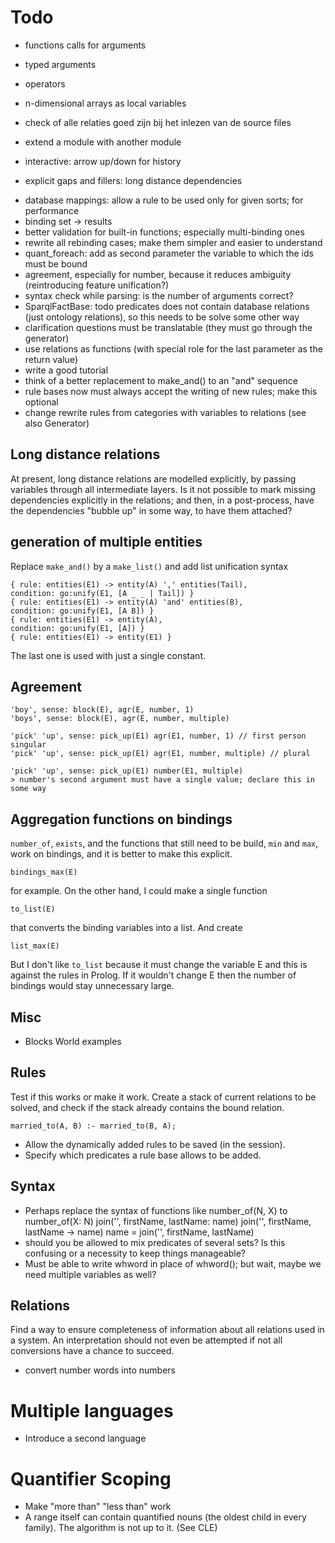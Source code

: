 # Todo

- functions calls for arguments
- typed arguments
- operators
- n-dimensional arrays as local variables

- check of alle relaties goed zijn bij het inlezen van de source files
- extend a module with another module
- interactive: arrow up/down for history

- explicit gaps and fillers: long distance dependencies

* database mappings: allow a rule to be used only for given sorts; for performance
* binding set -> results
* better validation for built-in functions; especially multi-binding ones
* rewrite all rebinding cases; make them simpler and easier to understand  
* quant_foreach: add as second parameter the variable to which the ids must be bound 
* agreement, especially for number, because it reduces ambiguity (reintroducing feature unification?)
* syntax check while parsing: is the number of arguments correct?
* SparqlFactBase: todo predicates does not contain database relations (just ontology relations), so this needs to be solve some other way
* clarification questions must be translatable (they must go through the generator)
* use relations as functions (with special role for the last parameter as the return value)
* write a good tutorial
* think of a better replacement to make_and() to an "and" sequence 
* rule bases now must always accept the writing of new rules; make this optional
* change rewrite rules from categories with variables to relations (see also Generator)

## Long distance relations

At present, long distance relations are modelled explicitly, by passing variables through all intermediate layers. 
Is it not possible to mark missing dependencies explicitly in the relations; and then, in a post-process, have the dependencies "bubble up" in some way, to have them attached?

## generation of multiple entities

Replace `make_and()` by a `make_list()` and add list unification syntax

    { rule: entities(E1) -> entity(A) ',' entities(Tail),                         condition: go:unify(E1, [A _ _ | Tail]) }
    { rule: entities(E1) -> entity(A) 'and' entities(B),                          condition: go:unify(E1, [A B]) }
    { rule: entities(E1) -> entity(A),                                            condition: go:unify(E1, [A]) }
    { rule: entities(E1) -> entity(E1) }    

The last one is used with just a single constant.

## Agreement

    'boy', sense: block(E), agr(E, number, 1)
    'boys', sense: block(E), agr(E, number, multiple)
    
    'pick' 'up', sense: pick_up(E1) agr(E1, number, 1) // first person singular
    'pick' 'up', sense: pick_up(E1) agr(E1, number, multiple) // plural
    
    'pick' 'up', sense: pick_up(E1) number(E1, multiple)
    > number's second argument must have a single value; declare this in some way

## Aggregation functions on bindings

`number_of`, `exists`, and the functions that still need to be build, `min` and `max`, work on bindings, and it is better to make this explicit.

    bindings_max(E)
    
for example. On the other hand, I could make a single function

    to_list(E)
    
that converts the binding variables into a list. And create

    list_max(E)
    
But I don't like `to_list` because it must change the variable E and this is against the rules in Prolog. If it wouldn't change E then the number of bindings would stay unnecessary large.            

## Misc

* Blocks World examples

## Rules

Test if this works or make it work. Create a stack of current relations to be solved, and check if the stack already contains the bound relation.

    married_to(A, B) :- married_to(B, A);
    
* Allow the dynamically added rules to be saved (in the session).
* Specify which predicates a rule base allows to be added.    

## Syntax

- Perhaps replace the syntax of functions like number_of(N, X) to
    number_of(X: N)
    join('', firstName, lastName: name)
    join('', firstName, lastName -> name)
    name = join('', firstName, lastName)
- should you be allowed to mix predicates of several sets? Is this confusing or a necessity to keep things manageable?
- Must be able to write whword in place of whword(); but wait, maybe we need multiple variables as well?

## Relations

Find a way to ensure completeness of information about all relations used in a system. An interpretation should not even be attempted if not all conversions have a chance to succeed.

* convert number words into numbers

# Multiple languages

- Introduce a second language

# Quantifier Scoping

- Make "more than" "less than" work
- A range itself can contain quantified nouns (the oldest child in every family). The algorithm is not up to it. (See CLE)
